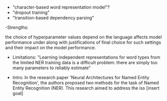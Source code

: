 - "character-based word representation model"?
- "dropout training"
- "transition-based dependency
parsing"


-Strengths: 


the choice of hyperparameter values depend on the language affects model performance under along with justifications of
final choice for such settings and their impact on the model performance.



- Limitations:
"Learning independent representations for word types from the limited NER training data is a difficult problem: there are simply too many parameters to reliably estimate"

- Intro:
In the research paper 'Neural Architectures for Named Entity Recognition', the authors proposed two methods for the task of Named Entity Recognition (NER). This research aimed to address the iss [insert goal]